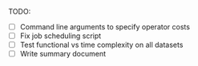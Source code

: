 TODO:
- [ ] Command line arguments to specify operator costs
- [ ] Fix job scheduling script
- [ ] Test functional vs time complexity on all datasets
- [ ] Write summary document
